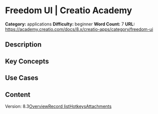 # Freedom UI | Creatio Academy

**Category:** applications **Difficulty:** beginner **Word Count:** 7 **URL:**
https://academy.creatio.com/docs/8.x/creatio-apps/category/freedom-ui

## Description

## Key Concepts

## Use Cases

## Content

Version:
8.3[Overview](/docs/8.x/creatio-apps/creatio-basics/freedomUI/creatio-freedom-shell)[Record list](/docs/8.x/creatio-apps/creatio-basics/freedomUI/manage-a-freedom-ui-list)[Hotkeys](/docs/8.x/creatio-apps/creatio-basics/freedomUI/keyboard-shortcuts)[Attachments](/docs/8.x/creatio-apps/creatio-basics/freedomUI/attachments-and-notes)
